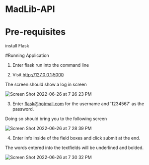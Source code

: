 # MadLib-API

# Pre-requisites 
install Flask

#Running Application

1. Enter flask run into the command line

2. Visit http://127.0.0.1:5000
  
The screen should show a log in screen 

![Screen Shot 2022-06-26 at 7 26 23 PM](https://user-images.githubusercontent.com/60636090/175840153-b95634ec-c134-4e90-9c78-3263e68726b7.png)

3. Enter flask@hotmail.com for the username and '1234567' as the password.

Doing so should bring you to the following screen

![Screen Shot 2022-06-26 at 7 28 39 PM](https://user-images.githubusercontent.com/60636090/175840245-974865c1-1302-4a54-af41-4ae396d6f455.png)

4. Enter info inside of the field boxes and click submit at the end.

The words entered into the textfields will be underlined and bolded.

![Screen Shot 2022-06-26 at 7 30 32 PM](https://user-images.githubusercontent.com/60636090/175840330-e6e43af0-be04-4216-8e2e-0b68fcc42320.png)

